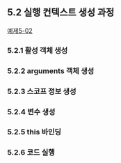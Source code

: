## 5.2 실행 컨텍스트 생성 과정
[예제5-02][5-02]

### 5.2.1 활성 객체 생성

### 5.2.2 arguments 객체 생성

### 5.2.3 스코프 정보 생성

### 5.2.4 변수 생성

### 5.2.5 this 바인딩

### 5.2.6 코드 실행

[5-02]: ../src/ch5-2/ex5.02.html

